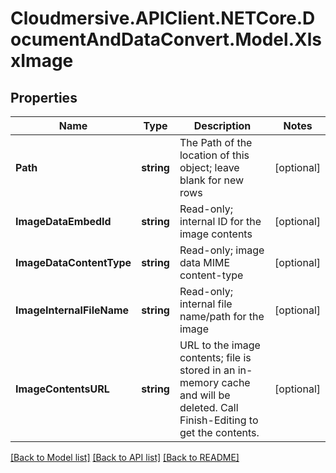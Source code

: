 # Cloudmersive.APIClient.NETCore.DocumentAndDataConvert.Model.XlsxImage
## Properties

Name | Type | Description | Notes
------------ | ------------- | ------------- | -------------
**Path** | **string** | The Path of the location of this object; leave blank for new rows | [optional] 
**ImageDataEmbedId** | **string** | Read-only; internal ID for the image contents | [optional] 
**ImageDataContentType** | **string** | Read-only; image data MIME content-type | [optional] 
**ImageInternalFileName** | **string** | Read-only; internal file name/path for the image | [optional] 
**ImageContentsURL** | **string** | URL to the image contents; file is stored in an in-memory cache and will be deleted.  Call Finish-Editing to get the contents. | [optional] 

[[Back to Model list]](../README.md#documentation-for-models) [[Back to API list]](../README.md#documentation-for-api-endpoints) [[Back to README]](../README.md)

